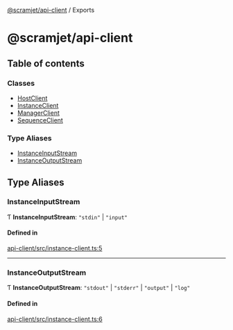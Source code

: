 [@scramjet/api-client](README.md) / Exports

# @scramjet/api-client

## Table of contents

### Classes

- [HostClient](classes/HostClient.md)
- [InstanceClient](classes/InstanceClient.md)
- [ManagerClient](classes/ManagerClient.md)
- [SequenceClient](classes/SequenceClient.md)

### Type Aliases

- [InstanceInputStream](modules.md#instanceinputstream)
- [InstanceOutputStream](modules.md#instanceoutputstream)

## Type Aliases

### InstanceInputStream

Ƭ **InstanceInputStream**: ``"stdin"`` \| ``"input"``

#### Defined in

[api-client/src/instance-client.ts:5](https://github.com/scramjetorg/transform-hub/blob/HEAD/packages/api-client/src/instance-client.ts#L5)

___

### InstanceOutputStream

Ƭ **InstanceOutputStream**: ``"stdout"`` \| ``"stderr"`` \| ``"output"`` \| ``"log"``

#### Defined in

[api-client/src/instance-client.ts:6](https://github.com/scramjetorg/transform-hub/blob/HEAD/packages/api-client/src/instance-client.ts#L6)
